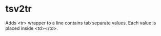 # tsv2tr
Adds &lt;tr> wrapper to a line contains tab separate values. Each value is placed inside &lt;td>&lt;/td>.
